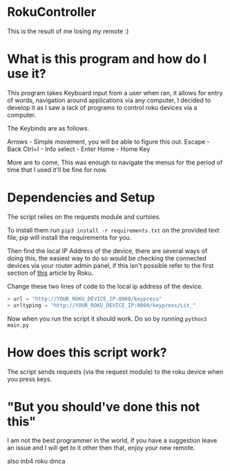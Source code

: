 # RokuController
This is the result of me losing my remote :)

# What is this program and how do I use it?
This program takes Keyboard input from a user when ran, it allows for entry of words, navigation around applications via any computer, I decided to develop it as I
saw a lack of programs to control roku devices via a computer.

The Keybinds are as follows.

Arrows - Simple movement, you will be able to figure this out. 
Escape - Back
Ctrl+I - Info
select - Enter
Home - Home Key

More are to come, This was enough to navigate the menus for the period of time that I used it'll be fine for now. 

# Dependencies and Setup

The script relies on the requests module and curtsies.

To install them run `pip3 install -r requirements.txt` on the provided text file; pip will install the requirements for you.

Then find the local IP Address of the device, there are several ways of doing this, the easiest way to do so would be checking the connected devices via your router admin panel, 
if this isn't possible refer to the first section of [this](https://developer.roku.com/en-ca/docs/developer-program/debugging/external-control-api.md) article by Roku.

Change these two lines of code to the local ip address of the device.
```python
> url = "http://YOUR_ROKU_DEVICE_IP:8060/keypress"
> urltyping = "http://YOUR_ROKU_DEVICE_IP:8060/keypress/Lit_"
```
Now when you run the script it should work. Do so by running `python3 main.py`

# How does this script work?

The script sends requests (via the request module) to the roku device when you press keys. 

# "But you should've done this not this" 
I am not the best programmer in the world, if you have a suggestion leave an issue and I will get to it other then that, enjoy your new remote.


also inb4 roku dmca
